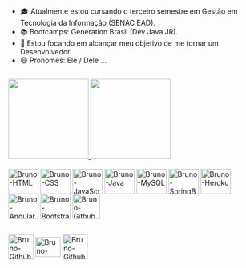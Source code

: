 - 🎓 Atualmente estou cursando o terceiro semestre em Gestão em Tecnologia da Informação (SENAC EAD).
- 📚 Bootcamps: Generation Brasil (Dev Java JR).
- 🎯 Estou focando em alcançar meu objetivo de me tornar um Desenvolvedor.
- 😄 Pronomes: Ele / Dele ...
##
<div>
  <a href="https://github.com/BruRaptor">
  <img height="160em" src="https://github-readme-stats.vercel.app/api?username=BruRaptor&show_icons=true&theme=tokyonight&include_all_commits=true&count_private=true"/>
  <img height="160em" src="https://github-readme-stats.vercel.app/api/top-langs/?username=BruRaptor&layout=compact&langs_count=7&theme=tokyonight"/>
    </a>
    </div>
    
<div style="display: inline_block"><br>
  <img align="center" alt="Bruno-HTML" height="50" width="60" src="https://cdn.jsdelivr.net/gh/devicons/devicon/icons/html5/html5-original.svg">
  <img align="center" alt="Bruno-CSS" height="50" width="60" src="https://cdn.jsdelivr.net/gh/devicons/devicon/icons/css3/css3-original.svg">
  <img align="center" alt="Bruno-JavaScript" height="50" width="60" src="https://cdn.worldvectorlogo.com/logos/javascript-1.svg">
  <img align="center" alt="Bruno-Java" height="50" width="60" src="https://cdn.jsdelivr.net/gh/devicons/devicon/icons/java/java-original-wordmark.svg">
  <img align="center" alt="Bruno-MySQL" height="50" width="60" src="https://www.logo.wine/a/logo/MySQL/MySQL-Logo.wine.svg">
  <img align="center" alt="Bruno-SpringBoot" height="50" width="60" src="https://cdn.jsdelivr.net/gh/devicons/devicon/icons/spring/spring-original-wordmark.svg">
  <img align="center" alt="Bruno-Heroku" height="50" width="60" src="https://cdn.jsdelivr.net/gh/devicons/devicon/icons/heroku/heroku-plain-wordmark.svg">
  <img align="center" alt="Bruno-Angular" height="50" width="60" src="https://cdn.jsdelivr.net/gh/devicons/devicon/icons/angularjs/angularjs-original.svg">
  <img align="center" alt="Bruno-Bootstrap" height="50" width="60" src="https://cdn.jsdelivr.net/gh/devicons/devicon/icons/bootstrap/bootstrap-plain-wordmark.svg">
  <img align="center" alt="Bruno-Github" height="50" width="55" src="https://cdn-icons-png.flaticon.com/512/733/733553.png">
</div>

<div> <br>
  
  <a href="https://www.youtube.com/c/VidaSmart" target="_blank"><img align="center" alt="Bruno-Github" height="50" width="50" src="https://cdn-icons.flaticon.com/png/512/3128/premium/3128307.png?token=exp=1645472135~hmac=05281cbecec3198f16d541e3d3c70025" target="_blank"></a>
  <a href="https://www.linkedin.com/in/bruno-kyo" target="_blank"><img align="center" alt="Bruno-Github" height="40" width="50" src="https://cdn.jsdelivr.net/gh/devicons/devicon/icons/linkedin/linkedin-original.svg" target="_blank"></a>
  <a href = "mailto:brunoribeirokyo@gmail.com"><img align="center" alt="Bruno-Github" height="50" width="50" src="https://cdn-icons.flaticon.com/png/512/3128/premium/3128267.png?token=exp=1645472488~hmac=ad71a02aefbb95e562385ca26a8b5395" target="_blank"></a>
